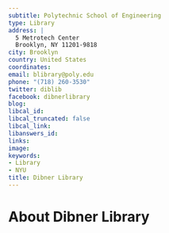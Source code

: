 ```yaml
---
subtitle: Polytechnic School of Engineering
type: Library
address: |
  5 Metrotech Center
  Brooklyn, NY 11201-9818
city: Brooklyn
country: United States
coordinates: 
email: blibrary@poly.edu
phone: "(718) 260-3530"
twitter: diblib
facebook: dibnerlibrary
blog: 
libcal_id: 
libcal_truncated: false
libcal_link: 
libanswers_id: 
links: 
image: 
keywords:
- Library
- NYU
title: Dibner Library
---
```


# About Dibner Library